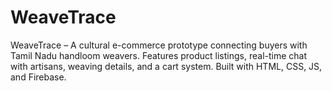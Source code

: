 # WeaveTrace
WeaveTrace – A cultural e-commerce prototype connecting buyers with Tamil Nadu handloom weavers. Features product listings, real-time chat with artisans, weaving details, and a cart system. Built with HTML, CSS, JS, and Firebase. 
